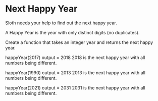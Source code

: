 # Next Happy Year

Sloth needs your help to find out the next happy year.

A Happy Year is the year with only distinct digits (no duplicates).

Create a function that takes an integer year and returns the next happy year.

happyYear(2017)
output = 2018
2018 is the next happy year with all numbers being different.

happyYear(1990)
output = 2013
2013 is the next happy year with all numbers being different.

happyYear(2021)
output = 2031
2031 is the next happy year with all numbers being different.